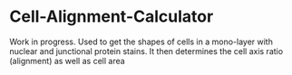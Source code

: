 # Cell-Alignment-Calculator
Work in progress. Used to get the shapes of cells in a mono-layer with nuclear and junctional protein stains. It then determines the cell axis ratio (alignment) as well as cell area
